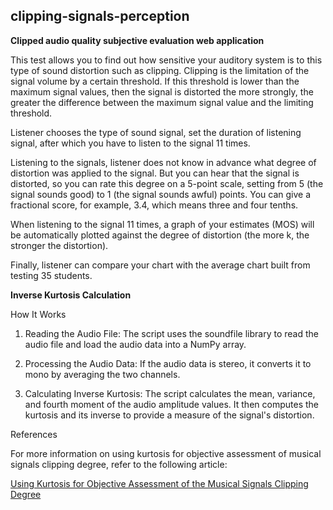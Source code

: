## clipping-signals-perception
**Clipped audio quality subjective evaluation web application**

This test allows you to find out how sensitive your auditory system is to this type of sound distortion such as clipping. Clipping is the limitation of the signal volume by a certain threshold. If this threshold is lower than the maximum signal values, then the signal is distorted the more strongly, the greater the difference between the maximum signal value and the limiting threshold.

Listener chooses the type of sound signal, set the duration of listening signal, after which you have to listen to the signal 11 times.

Listening to the signals, listener does not know in advance what degree of distortion was applied to the signal. But you can hear that the signal is distorted, so you can rate this degree on a 5-point scale, setting from 5 (the signal sounds good) to 1 (the signal sounds awful) points. You can give a fractional score, for example, 3.4, which means three and four tenths.

When listening to the signal 11 times, a graph of your estimates (MOS) will be automatically plotted against the degree of distortion (the more k, the stronger the distortion).

Finally, listener can compare your chart with the average chart built from testing 35 students. 

**Inverse Kurtosis Calculation**

How It Works

1. Reading the Audio File: The script uses the soundfile library to read the audio file and load the audio data into a NumPy array.

2. Processing the Audio Data: If the audio data is stereo, it converts it to mono by averaging the two channels.

3. Calculating Inverse Kurtosis: The script calculates the mean, variance, and fourth moment of the audio amplitude values. It then computes the kurtosis and its inverse to provide a measure of the signal's distortion.

References

For more information on using kurtosis for objective assessment of musical signals clipping degree, refer to the following article:

[Using Kurtosis for Objective Assessment of the Musical Signals Clipping Degree](https://www.researchgate.net/publication/338659547_Using_Kurtosis_for_Objective_Assessment_of_the_Musical_Signals_Clipping_Degree)